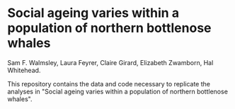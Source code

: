 # Social ageing varies within a population of northern bottlenose whales

Sam F. Walmsley, Laura Feyrer, Claire Girard, Elizabeth Zwamborn, Hal Whitehead.

This repository contains the data and code necessary to replicate the analyses in "Social ageing varies within a population of northern bottlenose whales". 

